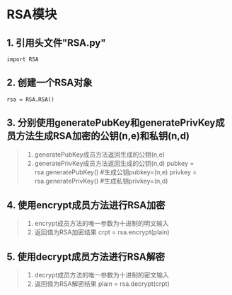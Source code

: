# RSA模块

   ## 1. 引用头文件"RSA.py"
    import RSA

   ## 2. 创建一个RSA对象
    rsa = RSA.RSA()

   ## 3. 分别使用generatePubKey和generatePrivKey成员方法生成RSA加密的公钥(n,e)和私钥(n,d)
   > 1. generatePubKey成员方法返回生成的公钥(n,e)
   > 2. generatePrivKey成员方法返回生成的公钥(n,d)
    pubkey = rsa.generatePubKey()      #生成公钥pubkey=(n,e)
    privkey = rsa.generatePrivKey()    #生成私钥privkey=(n,d)
    
   ## 4. 使用encrypt成员方法进行RSA加密
   > 1. encrypt成员方法的唯一参数为十进制的明文输入
   > 2. 返回值为RSA加密结果
    crpt = rsa.encrypt(plain)

   ## 5. 使用decrypt成员方法进行RSA解密
   > 1. decrypt成员方法的唯一参数为十进制的密文输入
   > 2. 返回值为RSA解密结果
    plain = rsa.decrypt(crpt)

